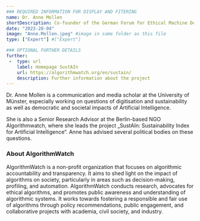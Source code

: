 ```yaml
---
### REQUIRED INFORMATION FOR DISPLAY AND FITERING
name: Dr. Anne Mollen
shortDescription: Co-founder of the German Forum for Ethical Machine Decision Making
date: "2023-28-04"
image: "Anne.Mollen.jpeg" #image in same folder as this file
type: ["Expert"] #["Expert"]

### OPTIONAL FURTHER DETAILS
further:
 -  type: url
    label: Homepage SustAIn
    url: https://algorithmwatch.org/en/sustain/
    description: Further information about the project
---
```


Dr. Anne Mollen is a communication and media scholar at the University of Münster, especially working on questions of digitisation and sustainability as well as democratic and societal impacts of Artificial Intelligence. 

She is also a Senior Research Advisor at the Berlin-based NGO Algorithmwatch, where she leads the project „SustAIn: Sustainability Index for Artificial Intelligence“. Anne has advised several political bodies on these questions.

### About AlgorithmWatch

AlgorithmWatch is a non-profit organization that focuses on algorithmic accountability and transparency. It aims to shed light on the impact of algorithms on society, particularly in areas such as decision-making, profiling, and automation. AlgorithmWatch conducts research, advocates for ethical algorithms, and promotes public awareness and understanding of algorithmic systems. It works towards fostering a responsible and fair use of algorithms through policy recommendations, public engagement, and collaborative projects with academia, civil society, and industry.